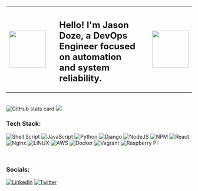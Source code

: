 <table style="width:100%;">
  <tr>
    <td style="text-align:left;"><img src="https://media.giphy.com/media/hrXV1CvTk55kguYmUu/giphy.gif" width="100" height="100" style="margin-right:20px;" /></td>
    <td style="text-align:left;"><h2>Hello! I'm Jason Doze, a DevOps Engineer focused on automation and system reliability.</h2></td>
    <td style="text-align:right;"><img src="https://media.giphy.com/media/hrXV1CvTk55kguYmUu/giphy.gif" width="100" height="100" style="margin-left:20px;" /></td>
  </tr>
</table>

<br>


<img src="https://github-readme-stats.vercel.app/api?username=Jason-Doze&theme=dark&hide_border=true&include_all_commits=true&count_private=true" alt="GitHub stats card">
<img src="https://github-readme-stats.vercel.app/api/top-langs/?username=Jason-Doze&theme=dark&hide_border=true&include_all_commits=true&count_private=true&layout=compact">

<br>

### Tech Stack:
![Shell Script](https://img.shields.io/badge/shell_script-%23121011.svg?style=for-the-badge&logo=gnu-bash&logoColor=white) ![JavaScript](https://img.shields.io/badge/javascript-%23323330.svg?style=for-the-badge&logo=javascript&logoColor=%23F7DF1E) ![Python](https://img.shields.io/badge/python-3670A0?style=for-the-badge&logo=python&logoColor=ffdd54) ![Django](https://img.shields.io/badge/django-%23092E20.svg?style=for-the-badge&logo=django&logoColor=white) ![NodeJS](https://img.shields.io/badge/node.js-6DA55F?style=for-the-badge&logo=node.js&logoColor=white) ![NPM](https://img.shields.io/badge/NPM-%23000000.svg?style=for-the-badge&logo=npm&logoColor=white) ![React](https://img.shields.io/badge/react-%2320232a.svg?style=for-the-badge&logo=react&logoColor=%2361DAFB) ![Nginx](https://img.shields.io/badge/nginx-%23009639.svg?style=for-the-badge&logo=nginx&logoColor=white) ![LINUX](https://img.shields.io/badge/Linux-FCC624?style=for-the-badge&logo=linux&logoColor=black) ![AWS](https://img.shields.io/badge/AWS-%23FF9900.svg?style=for-the-badge&logo=amazon-aws&logoColor=white) ![Docker](https://img.shields.io/badge/docker-%230db7ed.svg?style=for-the-badge&logo=docker&logoColor=white) ![Vagrant](https://img.shields.io/badge/vagrant-%231563FF.svg?style=for-the-badge&logo=vagrant&logoColor=white) ![Raspberry Pi](https://img.shields.io/badge/-RaspberryPi-C51A4A?style=for-the-badge&logo=Raspberry-Pi)

<br>

### Socials:
[![LinkedIn](https://img.shields.io/badge/LinkedIn-%230077B5.svg?logo=linkedin&logoColor=white)](https://www.linkedin.com/in/jdoze/) 
[![Twitter](https://img.shields.io/twitter/follow/JasonDoze?color=%231DA1F2&label=Follow%20%40JasonDoze&logo=twitter)](https://twitter.com/JasonDoze)




<!-- Proudly created with GPRM ( https://gprm.itsvg.in ) -->
